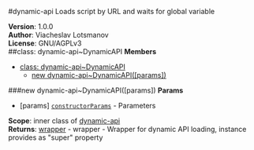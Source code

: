<a name="module_dynamic-api"></a>
#dynamic-api
Loads script by URL and waits for global variable

**Version**: 1.0.0  
**Author**: Viacheslav Lotsmanov  
**License**: GNU/AGPLv3  
<a name="module_dynamic-api..DynamicAPI"></a>
##class: dynamic-api~DynamicAPI
**Members**

* [class: dynamic-api~DynamicAPI](#module_dynamic-api..DynamicAPI)
  * [new dynamic-api~DynamicAPI([params])](#new_module_dynamic-api..DynamicAPI)

<a name="new_module_dynamic-api..DynamicAPI"></a>
###new dynamic-api~DynamicAPI([params])
**Params**

- \[params\] <code>[constructorParams](#DynamicAPI..constructorParams)</code> - Parameters  

**Scope**: inner class of [dynamic-api](#module_dynamic-api)  
**Returns**: [wrapper](#DynamicAPI..wrapper) - wrapper - Wrapper for dynamic API loading, instance provides as "super" property  
